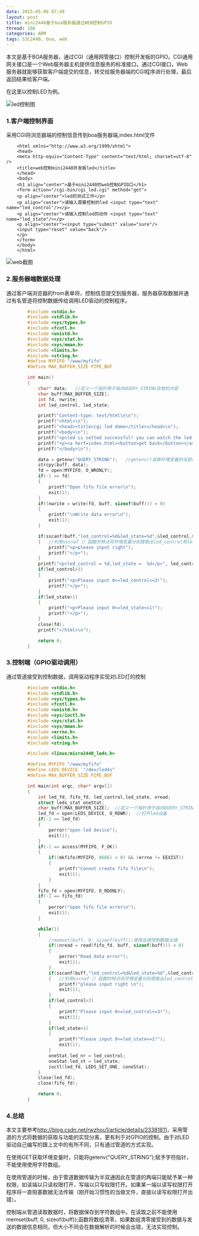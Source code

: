 ```yaml
---
date: 2015-05-06 07:49
layout: post
title: mini2440基于boa服务器通过WEB控制GPIO
thread: 166
categories: ARM
tags: S3C2440, boa, web
---
```


本文是基于BOA服务器，通过CGI（通用网管接口）控制开发板的GPIO。CGI通用网关接口是一个Web服务器主机提供信息服务的标准接口。通过CGI接口，Web服务器就能够获取客户端提交的信息，转交给服务器端的CGI程序进行处理，最后返回结果给客户端。

在这里以控制LED为例。

![led控制图](/images/boa-led.png)
<!---more--->

### 1.客户端控制界面
采用CGI将浏览器端的控制信息传到boa服务器端,index.html文件

        <html xmlns="http://www.w3.org/1999/xhtml">
        <head>
        <meta http-equiv="Content-Type" content="text/html; charset=utf-8" />    
        <title>web控制mini2440开发板led</title>
        </head>
        <body>
        <h1 align="center">基于mini2440的web控制GPIO口</h1>
        <form action="/cgi-bin/cgi_led.cgi" method="get">   
        <p align="center">led的测试工作</p>
        <p align="center">请输入需要控制的led <input type="text" name="led_control"/></p>
        <p align="center">请输入控制led的动作 <input type="text" name="led_state"/></p>
        <p align="center"><input type="submit" value="sure"/>        
        <input type="reset" value="back"/>
        </p>
        </form>
        </body>
        </html>
![web截图](/images/boa-led-web.png)

### 2.服务器端数据处理
通过客户端浏览器的from表单将，控制信息提交到服务器，服务器获取数据并通过有名管道将控制数据传给调用LED驱动的控制程序。

``` C
        #include <stdio.h>
        #include <stdlib.h>
        #include <sys/types.h>
        #include <fcntl.h>
        #include <unistd.h>
        #include <sys/stat.h>
        #include <sys/mman.h>
        #include <limits.h>
        #include <string.h>
        #define MYFIFO "/www/myfifo"
        #define MAX_BUFFER_SIZE PIPE_BUF

        int main()
        {
            char* data;   //定义一个指针用于指向QUERY_STRING存放的内容
            char buff[MAX_BUFFER_SIZE];
            int fd, nwrite;
            int led_control, led_state;

            printf("Content-type: text/html\n\n");
            printf("<html>\n");
            printf("<head><title>cgi led demo</title></head>\n");
            printf("<body>\n");
            printf("<p>led is setted successful! you can watch the led's change</p>\n");
            printf("<p><a herf=index.html><button>get back</button></a></p>\n");
            printf("</body>\n");

            data = getenv("QUERY_STRING");   //getenv()读取环境变量的当前值的函数
            strcpy(buff, data);
            fd = open(MYFIFO, O_WRONLY);
            if(-1 == fd)
            {
                printf("Open fifo file error\n");
                exit(1);
            }
            if((nwrite = write(fd, buff, sizeof(buff))) < 0)
            {
                printf("\nWrite data error\n");
                exit(1);
            }

            if(sscanf(buff,"led_control=%d&led_state=%d",&led_control,&led_state)!=2)
            {   //利用sscnaf（）函数的特点将环境变量分别提取出led_control和led_state这两个值
                printf("<p>please input right");
                printf("</p>");
            }
            printf("<p>led_control = %d,led_state =  %d</p>", led_control, led_state);
            if(led_control>3)
            {
                printf("<p>Please input 0<=led_control<=3!");
                printf("</p>");
            }
            if(led_state>1)
            {
                printf("<p>Please input 0<=led_state<=1!");
                printf("</p>");
            }
            close(fd);
            printf("</html>\n");

            return 0;
        }
```
### 3.控制端（GPIO驱动调用）
通过管道接受到控制数据，调用驱动程序实现对LED灯的控制

``` C
        #include <stdio.h>
        #include <stdlib.h>
        #include <sys/types.h>
        #include <fcntl.h>
        #include <unistd.h>
        #include <sys/ioctl.h>
        #include <sys/stat.h>
        #include <sys/mman.h>
        #include <errno.h>
        #include <limits.h>
        #include <string.h>

        #include <linux/micro2440_leds.h>

        #define MYFIFO "/www/myfifo"
        #define LEDS_DEVICE  "/dev/led4s"
        #define MAX_BUFFER_SIZE PIPE_BUF

        int main(int argc, char* argv[])
        {
            int led_fd, fifo_fd, led_control,led_state, nread;
            struct leds_stat oneStat;
            char buff[MAX_BUFFER_SIZE];  //定义一个指针用于指向QUERY_STRING存放的内容
            led_fd = open(LEDS_DEVICE, O_RDWR);  //打开led设备
            if(-1 == led_fd)
            {
                perror("open led device");
                exit(1);
            }
            if(-1 == access(MYFIFO, F_OK))
            {
                if((mkfifo(MYFIFO, 0666) < 0) && (errno != EEXIST))
                {
                    printf("Connot create fifo file\n");
                    exit(1);
                }
            }
            fifo_fd = open(MYFIFO, O_RDONLY);
            if(-1 == fifo_fd)
            {
                perror("open fifo file error\n");
                exit(1);
            }

            while(1)
            {
                //memset(buff, 0, sizeof(buff));使用会使控制数据出错
                if((nread = read(fifo_fd, buff, sizeof(buff))) < 0)
                {
                    perror("Read data error");
                    exit(1);
                }
                if(sscanf(buff,"led_control=%d&led_state=%d",&led_control,&led_state)!=2)
                {   //利用sscnaf（）函数的特点将环境变量分别提取出led_control和led_state这两个值
                    printf("please input right \n");
                    exit(1);
                }
                if(led_control>3)
                {
                    printf("Please input 0<=led_control<=3!");
                    exit(1);
                }
                if(led_state>1)
                {
                    printf("Please input 0<=led_state<=1!");
                    exit(1);
                }
                oneStat.led_nr = led_control;
                oneStat.led_st = led_state;
                ioctl(led_fd, LEDS_SET_ONE, &oneStat);
            }
            close(led_fd);
            close(fifo_fd);

            return 0;
        }
```
### 4.总结
本文主要参考<http://blog.csdn.net/rwzhou1/article/details/23381811>，采用管道的方式将数据的获取与功能的实现分离，更有利于对GPIO的控制。由于对LED驱动自己编写的跟上文中的有所不同，只有通过管道的方式实现。

在使用GET获取环境变量时，只能将getenv("QUERY_STRING");赋予字符指针，不能使用使用字符数组。

在使用管道的时候，由于管道数据传输为半双通因此在管道的两端只能赋予某一种权限，如读端以只读权限打开，写端以只写权限打开。如果某一端以读写权限打开程序将一直阻塞数据无法传输（刚开始习惯性的当做文件，直接以读写权限打开出错）。

控制端从管道读取数据时，将数据保存到字符数组中。在读取之前不能使用memset(buff, 0, sizeof(buff));函数将数组清零，如果数组清零接受到的数据与发送的数据信息相同，但大小不同会在数据解析的时候会出错，无法实现控制。
